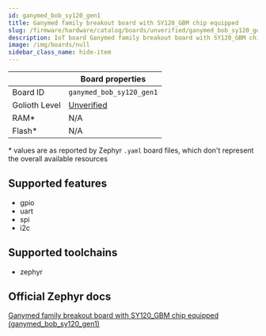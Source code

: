 ```yaml
---
id: ganymed_bob_sy120_gen1
title: Ganymed family breakout board with SY120_GBM chip equipped
slug: /firmware/hardware/catalog/boards/unverified/ganymed_bob_sy120_gen1
description: IoT board Ganymed family breakout board with SY120_GBM chip equipped, compatible with Golioth at unverified level.
image: /img/boards/null
sidebar_class_name: hide-item
---
```


[//]: # (This is an auto-generated file, do not edit! Changes to it will be lost upon re-generation)



|                | Board properties     |
| -------------  | -------------------- |
| Board ID       | `ganymed_bob_sy120_gen1` |
| Golioth Level  | [Unverified](/firmware/hardware#unverified-boards) |
| RAM*           | N/A |
| Flash*         | N/A |

\* values are as reported by Zephyr `.yaml` board files, which don't represent the overall available resources



## Supported features

* gpio
* uart
* spi
* i2c

## Supported toolchains

* zephyr

## Official Zephyr docs

[Ganymed family breakout board with SY120_GBM chip equipped (ganymed_bob_sy120_gen1)](https://docs.zephyrproject.org/latest/boards/sensry/ganymed_bob/doc/index.html)
